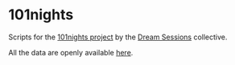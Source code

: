 # 101nights
Scripts for the [101nights project](http://www.dreamsessions.org/101nights.html) by the [Dream Sessions](http://www.dreamsessions.org) collective.

All the data are openly available [here](https://www.dropbox.com/sh/bnzgspyjutjyjcq/AAD63mR1tLYxtytRVQiTCMLDa?dl=0).
